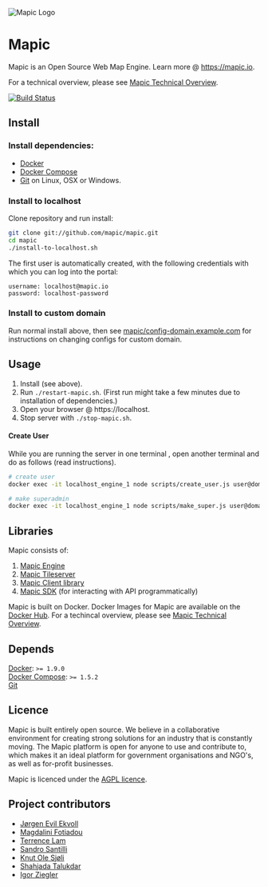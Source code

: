 ![Mapic Logo](https://cloud.githubusercontent.com/assets/2197944/19607635/5c434458-97cb-11e6-941b-e74e83b385ba.png)
# Mapic

Mapic is an Open Source Web Map Engine. Learn more @ https://mapic.io.

For a technical overview, please see [Mapic Technical Overview](https://github.com/mapic/mapic/wiki/Mapic-Techincal-Overview).

[![Build Status](https://travis-ci.org/mapic/mapic.png)](https://travis-ci.org/mapic/mapic)

## Install

### Install dependencies: 
- [Docker](https://docs.docker.com/engine/installation/)
- [Docker Compose](https://docs.docker.com/compose/install/) 
- [Git](https://git-scm.com/book/en/v2/Getting-Started-Installing-Git) on Linux, OSX or Windows.

### Install to localhost
Clone repository and run install:
```bash
git clone git://github.com/mapic/mapic.git
cd mapic
./install-to-localhost.sh
```

The first user is automatically created, with the following credentials with which you can log into the portal:
```
username: localhost@mapic.io
password: localhost-password
```

### Install to custom domain
Run normal install above, then see [mapic/config-domain.example.com](https://github.com/mapic/config-domain.example.com) for instructions on changing configs for custom domain.


## Usage
1. Install (see above).
2. Run `./restart-mapic.sh`. (First run might take a few minutes due to installation of dependencies.)
3. Open your browser @ https://localhost.
4. Stop server with `./stop-mapic.sh`.

#### Create User
While you are running the server in one terminal , open another terminal and do as follows (read instructions).

```bash
# create user
docker exec -it localhost_engine_1 node scripts/create_user.js user@domain.com username firstName lastName [optional password]

# make superadmin
docker exec -it localhost_engine_1 node scripts/make_super.js user@domain.com
```

## Libraries
Mapic consists of:   
1. [Mapic Engine](https://github.com/mapic/engine)  
2. [Mapic Tileserver](https://github.com/mapic/mile)    
3. [Mapic Client library](https://github.com/mapic/mapic.js)    
4. [Mapic SDK](https://github.com/mapic/sdk) (for interacting with API programmatically)

Mapic is built on Docker. Docker Images for Mapic are available on the [Docker Hub](https://hub.docker.com/u/mapic/).
For a techincal overview, please see [Mapic Technical Overview](https://github.com/mapic/mapic/wiki/Mapic-Techincal-Overview).

## Depends
[Docker](https://docs.docker.com/engine/installation/): `>= 1.9.0`  
[Docker Compose](https://docs.docker.com/compose/install/): `>= 1.5.2`  
[Git](https://git-scm.com/book/en/v2/Getting-Started-Installing-Git)

## Licence
Mapic is built entirely open source. We believe in a collaborative environment for creating strong solutions for an industry that is constantly moving. The Mapic platform is open for anyone to use and contribute to, which makes it an ideal platform for government organisations and NGO's, as well as for-profit businesses.

Mapic is licenced under the [AGPL licence](https://github.com/mapic/mapic/blob/master/LICENCE).

## Project contributors
- [Jørgen Evil Ekvoll](https://github.com/jorgenevil)
- [Magdalini Fotiadou](https://github.com/mft74)
- [Terrence Lam](https://github.com/skyuplam)
- [Sandro Santilli](https://github.com/strk)
- [Knut Ole Sjøli](https://github.com/knutole)
- [Shahjada Talukdar](https://github.com/destromas1)
- [Igor Ziegler](https://github.com/igorziegler)
